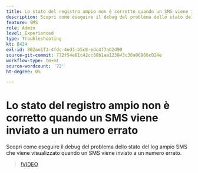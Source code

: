 ```yaml
---
title: Lo stato del registro ampio non è corretto quando un SMS viene inviato a un numero errato
description: Scopri come eseguire il debug del problema dello stato del log ampio SMS che viene visualizzato quando un SMS viene inviato a un numero errato.
feature: SMS
role: Admin
level: Experienced
type: Troubleshooting
kt: 8424
exl-id: 862ae1f3-4fdc-4ed3-b5c8-edc4f7ab2d90
source-git-commit: 772f54e81c42cc88b1aa123843c36a06866c024e
workflow-type: tm+mt
source-wordcount: '72'
ht-degree: 0%

---
```


# Lo stato del registro ampio non è corretto quando un SMS viene inviato a un numero errato

Scopri come eseguire il debug del problema dello stato del log ampio SMS che viene visualizzato quando un SMS viene inviato a un numero errato.

>[!VIDEO](https://video.tv.adobe.com/v/335980?quality=12)
